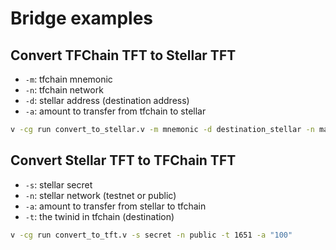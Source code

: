 # Bridge examples

## Convert TFChain TFT to Stellar TFT

- `-m`: tfchain mnemonic
- `-n`: tfchain network
- `-d`: stellar address (destination address)
- `-a`: amount to transfer from tfchain to stellar

```sh
v -cg run convert_to_stellar.v -m mnemonic -d destination_stellar -n mainnet -a "100"
```

## Convert Stellar TFT to TFChain TFT

- `-s`: stellar secret
- `-n`: stellar network (testnet or public)
- `-a`: amount to transfer from stellar to tfchain
- `-t`: the twinid in tfchain (destination)


```sh
v -cg run convert_to_tft.v -s secret -n public -t 1651 -a "100"
```

